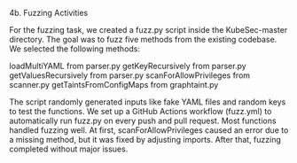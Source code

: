 4b. Fuzzing Activities

For the fuzzing task, we created a fuzz.py script inside the KubeSec-master directory.
The goal was to fuzz five methods from the existing codebase. We selected the following methods:

loadMultiYAML from parser.py
getKeyRecursively from parser.py
getValuesRecursively from parser.py
scanForAllowPrivileges from scanner.py
getTaintsFromConfigMaps from graphtaint.py

The script randomly generated inputs like fake YAML files and random keys to test the functions.
We set up a GitHub Actions workflow (fuzz.yml) to automatically run fuzz.py on every push and pull request.
Most functions handled fuzzing well. At first, scanForAllowPrivileges caused an error due to a missing method, but it was fixed by adjusting imports.
After that, fuzzing completed without major issues.